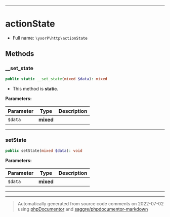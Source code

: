 ***

# actionState





* Full name: `\yxorP\http\actionState`




## Methods


### __set_state



```php
public static __set_state(mixed $data): mixed
```



* This method is **static**.




**Parameters:**

| Parameter | Type | Description |
|-----------|------|-------------|
| `$data` | **mixed** |  |




***

### setState



```php
public setState(mixed $data): void
```








**Parameters:**

| Parameter | Type | Description |
|-----------|------|-------------|
| `$data` | **mixed** |  |




***

***
> Automatically generated from source code comments on 2022-07-02 using [phpDocumentor](http://www.phpdoc.org/) and [saggre/phpdocumentor-markdown](https://github.com/Saggre/phpDocumentor-markdown)

